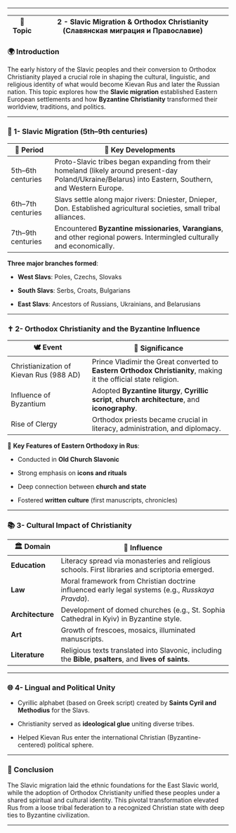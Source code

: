 
---

|🧭 Topic|2 - Slavic Migration & Orthodox Christianity (Славянская миграция и Православие)|
|---|---|

### 🌍 Introduction

The early history of the Slavic peoples and their conversion to Orthodox Christianity played a crucial role in shaping the cultural, linguistic, and religious identity of what would become Kievan Rus and later the Russian nation. This topic explores how the **Slavic migration** established Eastern European settlements and how **Byzantine Christianity** transformed their worldview, traditions, and politics.

---

### 🧳 1- Slavic Migration (5th–9th centuries)

|🧭 Period|🌱 Key Developments|
|---|---|
|5th–6th centuries|Proto-Slavic tribes began expanding from their homeland (likely around present-day Poland/Ukraine/Belarus) into Eastern, Southern, and Western Europe.|
|6th–7th centuries|Slavs settle along major rivers: Dniester, Dnieper, Don. Established agricultural societies, small tribal alliances.|
|7th–9th centuries|Encountered **Byzantine missionaries**, **Varangians**, and other regional powers. Intermingled culturally and economically.|

**Three major branches formed**:

- **West Slavs**: Poles, Czechs, Slovaks
    
- **South Slavs**: Serbs, Croats, Bulgarians
    
- **East Slavs**: Ancestors of Russians, Ukrainians, and Belarusians
    

---

### ✝️ 2- Orthodox Christianity and the Byzantine Influence

|🕊️ Event|🧠 Significance|
|---|---|
|Christianization of Kievan Rus (988 AD)|Prince Vladimir the Great converted to **Eastern Orthodox Christianity**, making it the official state religion.|
|Influence of Byzantium|Adopted **Byzantine liturgy**, **Cyrillic script**, **church architecture**, and **iconography**.|
|Rise of Clergy|Orthodox priests became crucial in literacy, administration, and diplomacy.|

🧩 **Key Features of Eastern Orthodoxy in Rus**:

- Conducted in **Old Church Slavonic**
    
- Strong emphasis on **icons and rituals**
    
- Deep connection between **church and state**
    
- Fostered **written culture** (first manuscripts, chronicles)
    

---

### 📚 3- Cultural Impact of Christianity

|🏛️ Domain|🌟 Influence|
|---|---|
|**Education**|Literacy spread via monasteries and religious schools. First libraries and scriptoria emerged.|
|**Law**|Moral framework from Christian doctrine influenced early legal systems (e.g., _Russkaya Pravda_).|
|**Architecture**|Development of domed churches (e.g., St. Sophia Cathedral in Kyiv) in Byzantine style.|
|**Art**|Growth of frescoes, mosaics, illuminated manuscripts.|
|**Literature**|Religious texts translated into Slavonic, including the **Bible**, **psalters**, and **lives of saints**.|

---

### 🌐 4- Lingual and Political Unity

- Cyrillic alphabet (based on Greek script) created by **Saints Cyril and Methodius** for the Slavs.
    
- Christianity served as **ideological glue** uniting diverse tribes.
    
- Helped Kievan Rus enter the international Christian (Byzantine-centered) political sphere.
    

---

### 🎯 Conclusion

The Slavic migration laid the ethnic foundations for the East Slavic world, while the adoption of Orthodox Christianity unified these peoples under a shared spiritual and cultural identity. This pivotal transformation elevated Rus from a loose tribal federation to a recognized Christian state with deep ties to Byzantine civilization.

---
